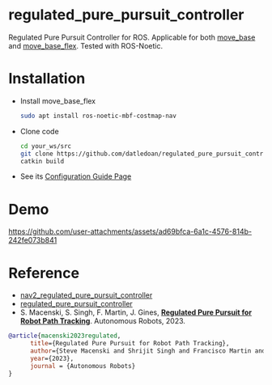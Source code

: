 # regulated_pure_pursuit_controller
Regulated Pure Pursuit Controller for ROS. Applicable for both [move_base](http://wiki.ros.org/move_base) and [move_base_flex](http://wiki.ros.org/move_base_flex). Tested with ROS-Noetic.

# Installation
* Install move_base_flex
    ```sh
    sudo apt install ros-noetic-mbf-costmap-nav
    ```
* Clone code
    ```sh
    cd your_ws/src
    git clone https://github.com/datledoan/regulated_pure_pursuit_controller_ros.git
    catkin build
    ```
* See its [Configuration Guide Page](https://docs.nav2.org/configuration/packages/configuring-regulated-pp.html)

# Demo
https://github.com/user-attachments/assets/ad69bfca-6a1c-4576-814b-242fe073b841

# Reference
- [nav2_regulated_pure_pursuit_controller](https://github.com/ros-navigation/navigation2/tree/main/nav2_regulated_pure_pursuit_controller)
- [regulated_pure_pursuit_controller](https://github.com/JohnTGZ/regulated_pure_pursuit_controller)
- S. Macenski, S. Singh, F. Martin, J. Gines, [**Regulated Pure Pursuit for Robot Path Tracking**](https://arxiv.org/abs/2305.20026). Autonomous Robots, 2023.

```bibtex
@article{macenski2023regulated,
      title={Regulated Pure Pursuit for Robot Path Tracking}, 
      author={Steve Macenski and Shrijit Singh and Francisco Martin and Jonatan Gines},
      year={2023},
      journal = {Autonomous Robots}
}
```
